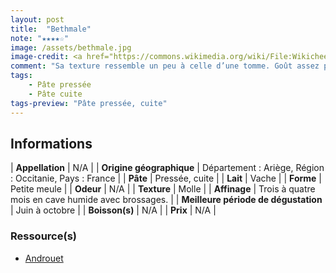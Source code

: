 ```yaml
---
layout: post
title:  "Bethmale"
note: "★★★★☆"
image: /assets/bethmale.jpg
image-credit: <a href="https://commons.wikimedia.org/wiki/File:Wikicheese_-_Bethmale_-_20150417_-_001.jpg">Thesupermat</a>, <a href="https://creativecommons.org/licenses/by-sa/4.0">CC BY-SA 4.0</a>, via Wikimedia Commons
comment: "Sa texture ressemble un peu à celle d’une tomme. Goût assez prononcé, avec la croûte qui rapelle la bête. Très bon !"
tags:
    - Pâte pressée
    - Pâte cuite
tags-preview: "Pâte pressée, cuite"
---
```


## Informations

| **Appellation** | N/A |
| **Origine géographique** | Département : Ariège, Région : Occitanie, Pays : France |
| **Pâte** | Pressée, cuite |
| **Lait** | Vache |
| **Forme** | Petite meule |
| **Odeur** | N/A |
| **Texture** | Molle |
| **Affinage** | Trois à quatre mois en cave humide avec brossages. |
| **Meilleure période de dégustation** | Juin à octobre |
| **Boisson(s)** | N/A |
| **Prix** | N/A |

### Ressource(s)
* [Androuet](http://www.androuet.com/Bethmale-200.html)